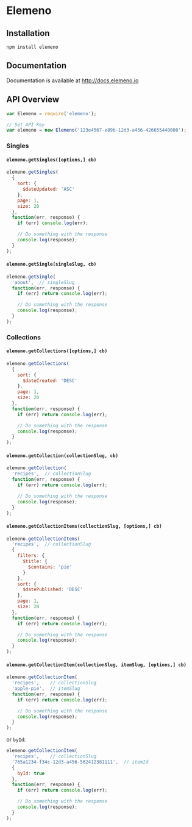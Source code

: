 # Elemeno

## Installation

`npm install elemeno`

## Documentation

Documentation is available at http://docs.elemeno.io

## API Overview

```js
var Elemeno = require('elemeno');

// Set API Key
var elemeno = new Elemeno('123e4567-e89b-12d3-a456-426655440000');
```

### Singles

#### `elemeno.getSingles([options,] cb)`

```js
elemeno.getSingles(
  {
    sort: {
      $dateUpdated: 'ASC'
    },
    page: 1,
    size: 20
  },
  function(err, response) {
    if (err) console.log(err);

    // Do something with the response
    console.log(response);
  }
);
```

#### `elemeno.getSingle(singleSlug, cb)`

```js
elemeno.getSingle(
  'about',  // singleSlug
  function(err, response) {
    if (err) return console.log(err);

    // Do something with the response
    console.log(response);
  }
);
```

### Collections

#### `elemeno.getCollections([options,] cb)`

```js
elemeno.getCollections(
  {
    sort: {
      $dateCreated: 'DESC'
    },
    page: 1,
    size: 20
  },
  function(err, response) {
    if (err) return console.log(err);

    // Do something with the response
    console.log(response);
  }
);
```

#### `elemeno.getCollection(collectionSlug, cb)`

```js
elemeno.getCollection(
  'recipes',  // collectionSlug
  function(err, response) {
    if (err) return console.log(err);

    // Do something with the response
    console.log(response);
  }
);
```

#### `elemeno.getCollectionItems(collectionSlug, [options,] cb)`

```js
elemeno.getCollectionItems(
  'recipes',  // collectionSlug
  {
    filters: {
      $title: {
        $contains: 'pie'
      }
    },
    sort: {
      $datePublished: 'DESC'
    },
    page: 1,
    size: 20
  },
  function(err, response) {
    if (err) return console.log(err);

    // Do something with the response
    console.log(response);
  }
);
```

#### `elemeno.getCollectionItem(collectionSlug, itemSlug, [options,] cb)`

```js
elemeno.getCollectionItem(
  'recipes',    // collectionSlug
  'apple-pie',  // itemSlug
  function(err, response) {
    if (err) return console.log(err);

    // Do something with the response
    console.log(response);
  }
);
```

or `byId`:

```js
elemeno.getCollectionItem(
  'recipes',    // collectionSlug
  '765a1234-f34c-12d3-a456-562412381111',  // itemId
  {
    byId: true
  },
  function(err, response) {
    if (err) return console.log(err);

    // Do something with the response
    console.log(response);
  }
);
```
